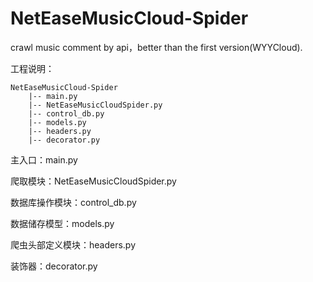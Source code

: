 # NetEaseMusicCloud-Spider
crawl music comment by api，better than the first version(WYYCloud).

工程说明：
```
NetEaseMusicCloud-Spider
    |-- main.py
    |-- NetEaseMusicCloudSpider.py
    |-- control_db.py
    |-- models.py
    |-- headers.py
    |-- decorator.py
```
主入口：main.py

爬取模块：NetEaseMusicCloudSpider.py

数据库操作模块：control_db.py

数据储存模型：models.py

爬虫头部定义模块：headers.py

装饰器：decorator.py

